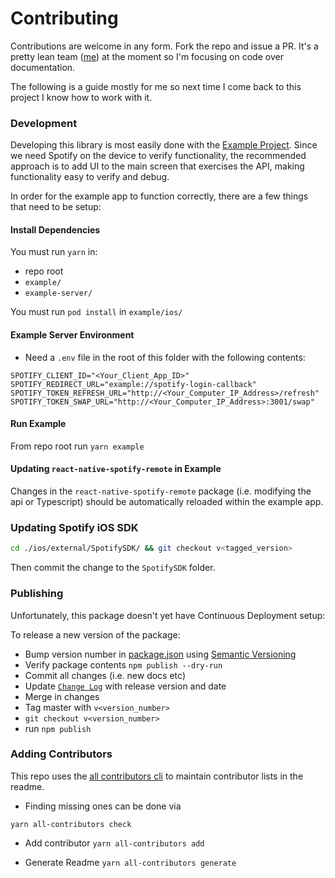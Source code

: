 # Contributing

Contributions are welcome in any form.  Fork the repo and issue a PR.  It's a pretty lean team ([me](https://github.com/cjam)) at the moment so I'm focusing on code over documentation.


The following is a guide mostly for me so next time I come back to this project I know how to work with it.

### Development

Developing this library is most easily done with the [Example Project](./example).  Since we need Spotify on the device to verify functionality, the recommended approach is to add UI to the main screen that exercises the API, making functionality easy to verify and debug.

In order for the example app to function correctly, there are a few things that need to be setup:

#### Install Dependencies
You must run `yarn` in:
- repo root
- `example/`
- `example-server/`

You must run `pod install` in `example/ios/`

#### Example Server Environment
- Need a `.env` file in the root of this folder with the following contents:
```env
SPOTIFY_CLIENT_ID="<Your_Client_App_ID>"
SPOTIFY_REDIRECT_URL="example://spotify-login-callback"
SPOTIFY_TOKEN_REFRESH_URL="http://<Your_Computer_IP_Address>/refresh"
SPOTIFY_TOKEN_SWAP_URL="http://<Your_Computer_IP_Address>:3001/swap"
```

#### Run Example

From repo root run `yarn example`

#### Updating `react-native-spotify-remote` in Example

Changes in the `react-native-spotify-remote` package (i.e. modifying the api or Typescript) should be automatically reloaded within the example app.

### Updating Spotify iOS SDK

```sh
cd ./ios/external/SpotifySDK/ && git checkout v<tagged_version>
```
Then commit the change to the `SpotifySDK` folder.

### Publishing
Unfortunately, this package doesn't yet have Continuous Deployment setup:

To release a new version of the package:

- Bump version number in [package.json](./package.json) using [Semantic Versioning](https://docs.npmjs.com/about-semantic-versioning)
- Verify package contents `npm publish --dry-run`
- Commit all changes (i.e. new docs etc)
- Update [`Change Log`](./CHANGELOG.md) with release version and date
- Merge in changes
- Tag master with `v<version_number>` 
- `git checkout v<version_number>`
- run `npm publish`

### Adding Contributors

This repo uses the [all contributors cli](https://allcontributors.org/docs/en/cli/usage) to maintain contributor lists in the readme.

- Finding missing ones can be done via

`yarn all-contributors check`

- Add contributor
`yarn all-contributors add`

- Generate Readme
`yarn all-contributors generate`
